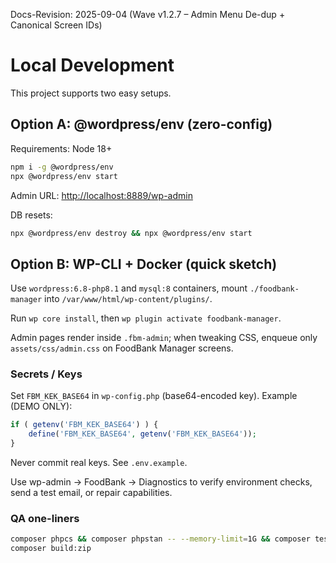 Docs-Revision: 2025-09-04 (Wave v1.2.7 – Admin Menu De-dup + Canonical Screen IDs)
# Local Development

This project supports two easy setups.

## Option A: @wordpress/env (zero-config)
Requirements: Node 18+

```bash
npm i -g @wordpress/env
npx @wordpress/env start
```

Admin URL: <http://localhost:8889/wp-admin>

DB resets:

```bash
npx @wordpress/env destroy && npx @wordpress/env start
```

## Option B: WP-CLI + Docker (quick sketch)

Use `wordpress:6.8-php8.1` and `mysql:8` containers, mount `./foodbank-manager` into `/var/www/html/wp-content/plugins/`.

Run `wp core install`, then `wp plugin activate foodbank-manager`.

Admin pages render inside `.fbm-admin`; when tweaking CSS, enqueue only `assets/css/admin.css` on FoodBank Manager screens.

### Secrets / Keys

Set `FBM_KEK_BASE64` in `wp-config.php` (base64-encoded key). Example (DEMO ONLY):

```php
if ( getenv('FBM_KEK_BASE64') ) {
    define('FBM_KEK_BASE64', getenv('FBM_KEK_BASE64'));
}
```

Never commit real keys. See `.env.example`.

Use wp-admin → FoodBank → Diagnostics to verify environment checks, send a test email, or repair capabilities.

### QA one-liners

```bash
composer phpcs && composer phpstan -- --memory-limit=1G && composer test
composer build:zip
```
